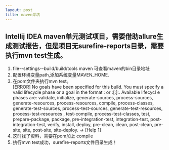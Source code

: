 ```yaml
---
layout: post
title: maven采坑
---
```


## Intellij IDEA maven单元测试项目，需要借助allure生成测试报告，但是项目无surefire-reports目录，需要执行mvn test生成。
1. file--settings--build/build/tools maven 可查看maven的bin目录地址
2. 配置环境变量path,添加系统变量MAVEN_HOME.
3. 在pom文件夹执行mvn test。<br/>
[ERROR] No goals have been specified for this build. You must specify a valid lifecycle phase or a goal in the format <plugin-prefix>:<goal> or <plugin-group-id>:<plugin-artifact-id>[:<plugin-version>]:<goal>. Available lifecycl
e phases are: validate, initialize, generate-sources, process-sources, generate-resources, process-resources, compile, process-classes, generate-test-sources, process-test-sources, generate-test-resources, process-test-resources
, test-compile, process-test-classes, test, prepare-package, package, pre-integration-test, integration-test, post-integration-test, verify, install, deploy, pre-clean, clean, post-clean, pre-site, site, post-site, site-deploy.
-> [Help 1]
4. 这时找了资料，需要在pom加上
    <build>
        <defaultGoal>compile</defaultGoal>
    </build>
5. 执行mvn test成功，surefire-reports文件目录生成！




